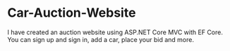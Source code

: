 # Car-Auction-Website
I have created an auction website using ASP.NET Core MVC with EF Core. You can sign up and sign in, add a car, place your bid and more.
